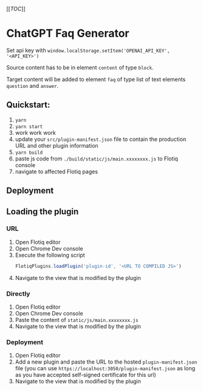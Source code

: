 [[_TOC_]]

# ChatGPT Faq Generator

Set api key with `window.localStorage.setItem('OPENAI_API_KEY', '<API_KEY>')`

Source content has to be in element `content` of type `block`.

Target content will be added to element `faq` of type list of text elements `question` and `answer`.

## Quickstart:

1. `yarn`
2. `yarn start`
3. work work work
4. update your `src/plugin-manifest.json` file to contain the production URL and other plugin information
5. `yarn build`
6. paste js code from `./build/static/js/main.xxxxxxxx.js` to Flotiq console
7. navigate to affected Flotiq pages


## Deployment

<!-- TO DO -->

## Loading the plugin

### URL

1. Open Flotiq editor
2. Open Chrome Dev console
3. Execute the following script
   ```javascript
   FlotiqPlugins.loadPlugin('plugin-id', '<URL TO COMPILED JS>')
   ```
4. Navigate to the view that is modified by the plugin

### Directly

1. Open Flotiq editor
2. Open Chrome Dev console
3. Paste the content of `static/js/main.xxxxxxxx.js` 
4. Navigate to the view that is modified by the plugin

### Deployment

1. Open Flotiq editor
2. Add a new plugin and paste the URL to the hosted `plugin-manifest.json` file (you can use `https://localhost:3050/plugin-manifest.json` as long as you have accepted self-signed certificate for this url)
3. Navigate to the view that is modified by the plugin
